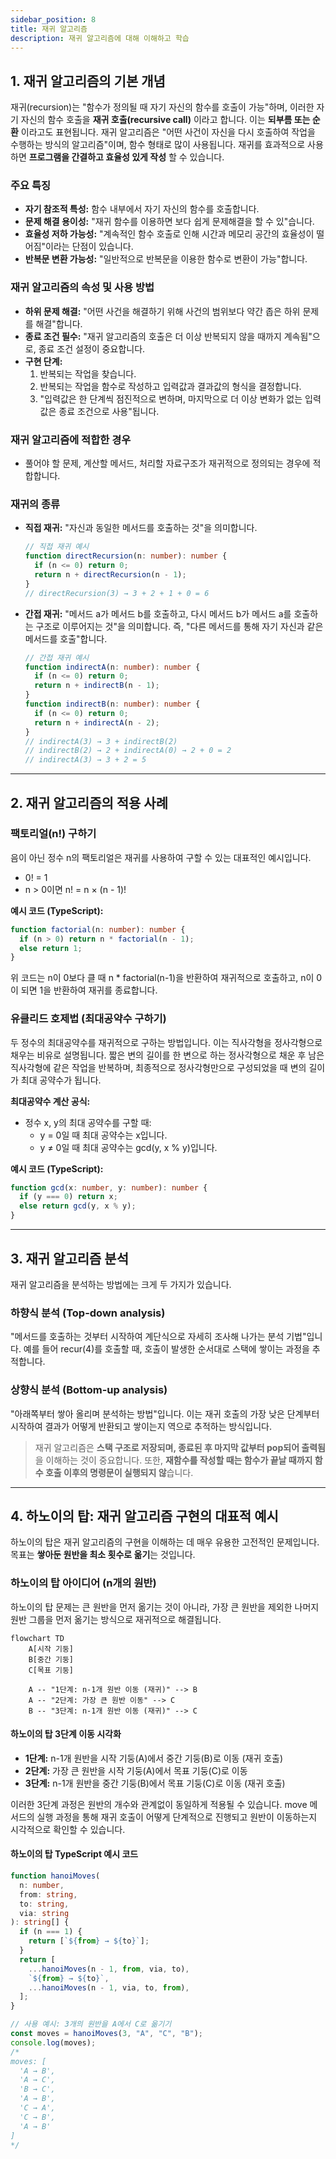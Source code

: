 ```yaml
---
sidebar_position: 8
title: 재귀 알고리즘
description: 재귀 알고리즘에 대해 이해하고 학습
---
```


## 1. 재귀 알고리즘의 기본 개념

재귀(recursion)는 "함수가 정의될 때 자기 자신의 함수를 호출이 가능"하며, 이러한 자기 자신의 함수 호출을 **재귀 호출(recursive call)** 이라고 합니다. 이는 **되부름 또는 순환** 이라고도 표현됩니다. 재귀 알고리즘은 "어떤 사건이 자신을 다시 호출하여 작업을 수행하는 방식의 알고리즘"이며, 함수 형태로 많이 사용됩니다. 재귀를 효과적으로 사용하면 **프로그램을 간결하고 효율성 있게 작성** 할 수 있습니다.

### 주요 특징

- **자기 참조적 특성:** 함수 내부에서 자기 자신의 함수를 호출합니다.
- **문제 해결 용이성:** "재귀 함수를 이용하면 보다 쉽게 문제해결을 할 수 있"습니다.
- **효율성 저하 가능성:** "계속적인 함수 호출로 인해 시간과 메모리 공간의 효율성이 떨어짐"이라는 단점이 있습니다.
- **반복문 변환 가능성:** "일반적으로 반복문을 이용한 함수로 변환이 가능"합니다.

### 재귀 알고리즘의 속성 및 사용 방법

- **하위 문제 해결:** "어떤 사건을 해결하기 위해 사건의 범위보다 약간 좁은 하위 문제를 해결"합니다.
- **종료 조건 필수:** "재귀 알고리즘의 호출은 더 이상 반복되지 않을 때까지 계속됨"으로, 종료 조건 설정이 중요합니다.
- **구현 단계:**
  1. 반복되는 작업을 찾습니다.
  2. 반복되는 작업을 함수로 작성하고 입력값과 결과값의 형식을 결정합니다.
  3. "입력값은 한 단계씩 점진적으로 변하며, 마지막으로 더 이상 변화가 없는 입력값은 종료 조건으로 사용"됩니다.

### 재귀 알고리즘에 적합한 경우

- 풀어야 할 문제, 계산할 메서드, 처리할 자료구조가 재귀적으로 정의되는 경우에 적합합니다.

### 재귀의 종류

- **직접 재귀:** "자신과 동일한 메서드를 호출하는 것"을 의미합니다.

  ```typescript
  // 직접 재귀 예시
  function directRecursion(n: number): number {
    if (n <= 0) return 0;
    return n + directRecursion(n - 1);
  }
  // directRecursion(3) → 3 + 2 + 1 + 0 = 6
  ```

- **간접 재귀:** "메서드 a가 메서드 b를 호출하고, 다시 메서드 b가 메서드 a를 호출하는 구조로 이루어지는 것"을 의미합니다. 즉, "다른 메서드를 통해 자기 자신과 같은 메서드를 호출"합니다.

  ```typescript
  // 간접 재귀 예시
  function indirectA(n: number): number {
    if (n <= 0) return 0;
    return n + indirectB(n - 1);
  }
  function indirectB(n: number): number {
    if (n <= 0) return 0;
    return n + indirectA(n - 2);
  }
  // indirectA(3) → 3 + indirectB(2)
  // indirectB(2) → 2 + indirectA(0) → 2 + 0 = 2
  // indirectA(3) → 3 + 2 = 5
  ```

---

## 2. 재귀 알고리즘의 적용 사례

### 팩토리얼(n!) 구하기

음이 아닌 정수 n의 팩토리얼은 재귀를 사용하여 구할 수 있는 대표적인 예시입니다.

- 0! = 1
- n > 0이면 n! = n × (n - 1)!

**예시 코드 (TypeScript):**

```typescript
function factorial(n: number): number {
  if (n > 0) return n * factorial(n - 1);
  else return 1;
}
```

위 코드는 n이 0보다 클 때 n \* factorial(n-1)을 반환하여 재귀적으로 호출하고, n이 0이 되면 1을 반환하여 재귀를 종료합니다.

### 유클리드 호제법 (최대공약수 구하기)

두 정수의 최대공약수를 재귀적으로 구하는 방법입니다. 이는 직사각형을 정사각형으로 채우는 비유로 설명됩니다. 짧은 변의 길이를 한 변으로 하는 정사각형으로 채운 후 남은 직사각형에 같은 작업을 반복하며, 최종적으로 정사각형만으로 구성되었을 때 변의 길이가 최대 공약수가 됩니다.

**최대공약수 계산 공식:**

- 정수 x, y의 최대 공약수를 구할 때:
  - y = 0일 때 최대 공약수는 x입니다.
  - y ≠ 0일 때 최대 공약수는 gcd(y, x % y)입니다.

**예시 코드 (TypeScript):**

```typescript
function gcd(x: number, y: number): number {
  if (y === 0) return x;
  else return gcd(y, x % y);
}
```

---

## 3. 재귀 알고리즘 분석

재귀 알고리즘을 분석하는 방법에는 크게 두 가지가 있습니다.

### 하향식 분석 (Top-down analysis)

"메서드를 호출하는 것부터 시작하여 계단식으로 자세히 조사해 나가는 분석 기법"입니다. 예를 들어 recur(4)를 호출할 때, 호출이 발생한 순서대로 스택에 쌓이는 과정을 추적합니다.

### 상향식 분석 (Bottom-up analysis)

"아래쪽부터 쌓아 올리며 분석하는 방법"입니다. 이는 재귀 호출의 가장 낮은 단계부터 시작하여 결과가 어떻게 반환되고 쌓이는지 역으로 추적하는 방식입니다.

> 재귀 알고리즘은 **스택 구조로 저장되며, 종료된 후 마지막 값부터 pop되어 출력됨**을 이해하는 것이 중요합니다. 또한, **재함수를 작성할 때는 함수가 끝날 때까지 함수 호출 이후의 명령문이 실행되지 않**습니다.

---

## 4. 하노이의 탑: 재귀 알고리즘 구현의 대표적 예시

하노이의 탑은 재귀 알고리즘의 구현을 이해하는 데 매우 유용한 고전적인 문제입니다. 목표는 **쌓아둔 원반을 최소 횟수로 옮기**는 것입니다.

### 하노이의 탑 아이디어 (n개의 원반)

하노이의 탑 문제는 큰 원반을 먼저 옮기는 것이 아니라, 가장 큰 원반을 제외한 나머지 원반 그룹을 먼저 옮기는 방식으로 재귀적으로 해결됩니다.

```mermaid
flowchart TD
    A[시작 기둥]
    B[중간 기둥]
    C[목표 기둥]

    A -- "1단계: n-1개 원반 이동 (재귀)" --> B
    A -- "2단계: 가장 큰 원반 이동" --> C
    B -- "3단계: n-1개 원반 이동 (재귀)" --> C
```

#### 하노이의 탑 3단계 이동 시각화

- **1단계:** n-1개 원반을 시작 기둥(A)에서 중간 기둥(B)로 이동 (재귀 호출)
- **2단계:** 가장 큰 원반을 시작 기둥(A)에서 목표 기둥(C)로 이동
- **3단계:** n-1개 원반을 중간 기둥(B)에서 목표 기둥(C)로 이동 (재귀 호출)

이러한 3단계 과정은 원반의 개수와 관계없이 동일하게 적용될 수 있습니다. move 메서드의 실행 과정을 통해 재귀 호출이 어떻게 단계적으로 진행되고 원반이 이동하는지 시각적으로 확인할 수 있습니다.

#### 하노이의 탑 TypeScript 예시 코드

```typescript
function hanoiMoves(
  n: number,
  from: string,
  to: string,
  via: string
): string[] {
  if (n === 1) {
    return [`${from} → ${to}`];
  }
  return [
    ...hanoiMoves(n - 1, from, via, to),
    `${from} → ${to}`,
    ...hanoiMoves(n - 1, via, to, from),
  ];
}

// 사용 예시: 3개의 원반을 A에서 C로 옮기기
const moves = hanoiMoves(3, "A", "C", "B");
console.log(moves);
/*
moves: [
  'A → B',
  'A → C',
  'B → C',
  'A → B',
  'C → A',
  'C → B',
  'A → B'
]
*/
```

